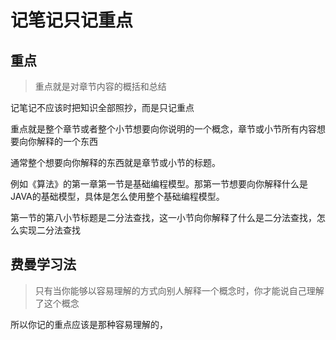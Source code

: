# 记笔记只记重点

## 重点

> 重点就是对章节内容的概括和总结

记笔记不应该时把知识全部照抄，而是只记重点

重点就是整个章节或者整个小节想要向你说明的一个概念，章节或小节所有内容想要向你解释的一个东西

通常整个想要向你解释的东西就是章节或小节的标题。

例如《算法》的第一章第一节是基础编程模型。那第一节想要向你解释什么是JAVA的基础模型，具体是怎么使用整个基础编程模型。

第一节的第八小节标题是二分法查找，这一小节向你解释了什么是二分法查找，怎么实现二分法查找



## 费曼学习法

> 只有当你能够以容易理解的方式向别人解释一个概念时，你才能说自己理解了这个概念

所以你记的重点应该是那种容易理解的，